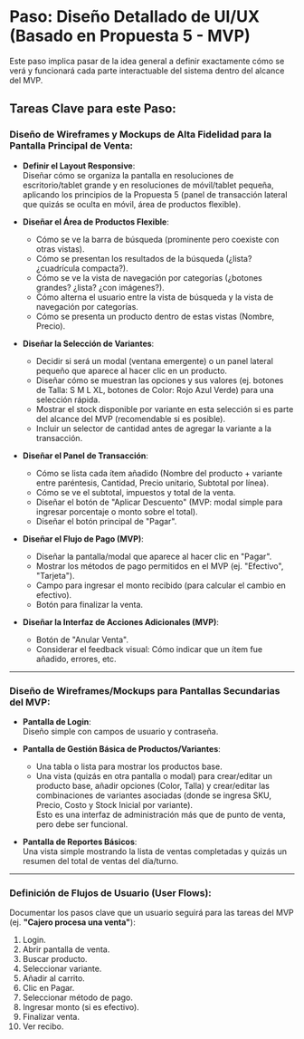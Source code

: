 # Paso: Diseño Detallado de UI/UX (Basado en Propuesta 5 - MVP)

Este paso implica pasar de la idea general a definir exactamente cómo se verá y funcionará cada parte interactuable del sistema dentro del alcance del MVP.

## Tareas Clave para este Paso:

### Diseño de Wireframes y Mockups de Alta Fidelidad para la Pantalla Principal de Venta:

- **Definir el Layout Responsive**:  
  Diseñar cómo se organiza la pantalla en resoluciones de escritorio/tablet grande y en resoluciones de móvil/tablet pequeña, aplicando los principios de la Propuesta 5 (panel de transacción lateral que quizás se oculta en móvil, área de productos flexible).

- **Diseñar el Área de Productos Flexible**:
  - Cómo se ve la barra de búsqueda (prominente pero coexiste con otras vistas).
  - Cómo se presentan los resultados de la búsqueda (¿lista? ¿cuadrícula compacta?).
  - Cómo se ve la vista de navegación por categorías (¿botones grandes? ¿lista? ¿con imágenes?).
  - Cómo alterna el usuario entre la vista de búsqueda y la vista de navegación por categorías.
  - Cómo se presenta un producto dentro de estas vistas (Nombre, Precio).

- **Diseñar la Selección de Variantes**:
  - Decidir si será un modal (ventana emergente) o un panel lateral pequeño que aparece al hacer clic en un producto.
  - Diseñar cómo se muestran las opciones y sus valores (ej. botones de Talla: S M L XL, botones de Color: Rojo Azul Verde) para una selección rápida.
  - Mostrar el stock disponible por variante en esta selección si es parte del alcance del MVP (recomendable si es posible).
  - Incluir un selector de cantidad antes de agregar la variante a la transacción.

- **Diseñar el Panel de Transacción**:
  - Cómo se lista cada ítem añadido (Nombre del producto + variante entre paréntesis, Cantidad, Precio unitario, Subtotal por línea).
  - Cómo se ve el subtotal, impuestos y total de la venta.
  - Diseñar el botón de "Aplicar Descuento" (MVP: modal simple para ingresar porcentaje o monto sobre el total).
  - Diseñar el botón principal de "Pagar".

- **Diseñar el Flujo de Pago (MVP)**:
  - Diseñar la pantalla/modal que aparece al hacer clic en "Pagar".
  - Mostrar los métodos de pago permitidos en el MVP (ej. "Efectivo", "Tarjeta").
  - Campo para ingresar el monto recibido (para calcular el cambio en efectivo).
  - Botón para finalizar la venta.

- **Diseñar la Interfaz de Acciones Adicionales (MVP)**:
  - Botón de "Anular Venta".
  - Considerar el feedback visual: Cómo indicar que un ítem fue añadido, errores, etc.

---

### Diseño de Wireframes/Mockups para Pantallas Secundarias del MVP:

- **Pantalla de Login**:  
  Diseño simple con campos de usuario y contraseña.

- **Pantalla de Gestión Básica de Productos/Variantes**:
  - Una tabla o lista para mostrar los productos base.
  - Una vista (quizás en otra pantalla o modal) para crear/editar un producto base, añadir opciones (Color, Talla) y crear/editar las combinaciones de variantes asociadas (donde se ingresa SKU, Precio, Costo y Stock Inicial por variante).  
    Esto es una interfaz de administración más que de punto de venta, pero debe ser funcional.

- **Pantalla de Reportes Básicos**:  
  Una vista simple mostrando la lista de ventas completadas y quizás un resumen del total de ventas del día/turno.

---

### Definición de Flujos de Usuario (User Flows):

Documentar los pasos clave que un usuario seguirá para las tareas del MVP (ej. **"Cajero procesa una venta"**):  
1. Login.  
2. Abrir pantalla de venta.  
3. Buscar producto.  
4. Seleccionar variante.  
5. Añadir al carrito.  
6. Clic en Pagar.  
7. Seleccionar método de pago.  
8. Ingresar monto (si es efectivo).  
9. Finalizar venta.  
10. Ver recibo.
